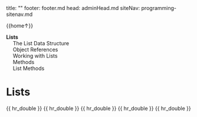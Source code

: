 <frontmatter>
title: ""
footer: footer.md
head: adminHead.md
siteNav: programming-sitenav.md
</frontmatter>

<include src="../../common/header.md" />

<div class="website-content" id="main">
<div id="toc">

{{home↑}}
* [**Lists**](#lists)
  * [The List Data Structure](#the-list-data-structure)
  * [Object References](#object-references)
  * [Working with Lists](#working-with-lists)
  * [Methods](#methods)
  * [List Methods](#list-methods)
  
</div>
<div id="main">

# Lists

<include src="../lists-intro/text.md" />{{ hr_double }}
<include src="../objectReferences/text.md" />{{ hr_double }}
<include src="../lists-workingWith/text.md" />{{ hr_double }}
<include src="../methods/text.md" />{{ hr_double }}
<include src="../lists-methods/text.md" />{{ hr_double }}

</div>
</div>
